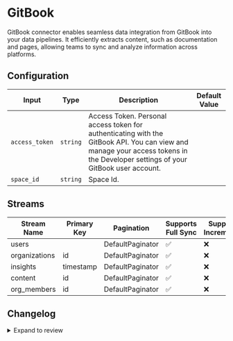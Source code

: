 # GitBook
GitBook connector  enables seamless data integration from GitBook into your data pipelines. It efficiently extracts content, such as documentation and pages, allowing teams to sync and analyze information across platforms.

## Configuration

| Input | Type | Description | Default Value |
|-------|------|-------------|---------------|
| `access_token` | `string` | Access Token. Personal access token for authenticating with the GitBook API. You can view and manage your access tokens in the Developer settings of your GitBook user account. |  |
| `space_id` | `string` | Space Id.  |  |

## Streams
| Stream Name | Primary Key | Pagination | Supports Full Sync | Supports Incremental |
|-------------|-------------|------------|---------------------|----------------------|
| users |  | DefaultPaginator | ✅ |  ❌  |
| organizations | id | DefaultPaginator | ✅ |  ❌  |
| insights | timestamp | DefaultPaginator | ✅ |  ❌  |
| content | id | DefaultPaginator | ✅ |  ❌  |
| org_members | id | DefaultPaginator | ✅ |  ❌  |

## Changelog

<details>
  <summary>Expand to review</summary>

| Version          | Date              | Pull Request | Subject        |
|------------------|-------------------|--------------|----------------|
| 0.0.28 | 2025-07-19 | [63478](https://github.com/airbytehq/airbyte/pull/63478) | Update dependencies |
| 0.0.27 | 2025-07-12 | [63133](https://github.com/airbytehq/airbyte/pull/63133) | Update dependencies |
| 0.0.26 | 2025-07-05 | [62614](https://github.com/airbytehq/airbyte/pull/62614) | Update dependencies |
| 0.0.25 | 2025-06-28 | [62173](https://github.com/airbytehq/airbyte/pull/62173) | Update dependencies |
| 0.0.24 | 2025-06-21 | [61820](https://github.com/airbytehq/airbyte/pull/61820) | Update dependencies |
| 0.0.23 | 2025-06-14 | [61079](https://github.com/airbytehq/airbyte/pull/61079) | Update dependencies |
| 0.0.22 | 2025-05-24 | [60366](https://github.com/airbytehq/airbyte/pull/60366) | Update dependencies |
| 0.0.21 | 2025-05-10 | [60039](https://github.com/airbytehq/airbyte/pull/60039) | Update dependencies |
| 0.0.20 | 2025-05-03 | [58840](https://github.com/airbytehq/airbyte/pull/58840) | Update dependencies |
| 0.0.19 | 2025-04-19 | [58351](https://github.com/airbytehq/airbyte/pull/58351) | Update dependencies |
| 0.0.18 | 2025-04-12 | [57825](https://github.com/airbytehq/airbyte/pull/57825) | Update dependencies |
| 0.0.17 | 2025-04-05 | [57195](https://github.com/airbytehq/airbyte/pull/57195) | Update dependencies |
| 0.0.16 | 2025-03-29 | [55996](https://github.com/airbytehq/airbyte/pull/55996) | Update dependencies |
| 0.0.15 | 2025-03-08 | [55329](https://github.com/airbytehq/airbyte/pull/55329) | Update dependencies |
| 0.0.14 | 2025-03-01 | [54993](https://github.com/airbytehq/airbyte/pull/54993) | Update dependencies |
| 0.0.13 | 2025-02-22 | [54383](https://github.com/airbytehq/airbyte/pull/54383) | Update dependencies |
| 0.0.12 | 2025-02-15 | [53739](https://github.com/airbytehq/airbyte/pull/53739) | Update dependencies |
| 0.0.11 | 2025-02-08 | [53344](https://github.com/airbytehq/airbyte/pull/53344) | Update dependencies |
| 0.0.10 | 2025-02-01 | [52856](https://github.com/airbytehq/airbyte/pull/52856) | Update dependencies |
| 0.0.9 | 2025-01-25 | [52358](https://github.com/airbytehq/airbyte/pull/52358) | Update dependencies |
| 0.0.8 | 2025-01-18 | [51632](https://github.com/airbytehq/airbyte/pull/51632) | Update dependencies |
| 0.0.7 | 2025-01-11 | [51061](https://github.com/airbytehq/airbyte/pull/51061) | Update dependencies |
| 0.0.6 | 2024-12-28 | [50563](https://github.com/airbytehq/airbyte/pull/50563) | Update dependencies |
| 0.0.5 | 2024-12-21 | [50002](https://github.com/airbytehq/airbyte/pull/50002) | Update dependencies |
| 0.0.4 | 2024-12-14 | [49517](https://github.com/airbytehq/airbyte/pull/49517) | Update dependencies |
| 0.0.3 | 2024-12-12 | [49166](https://github.com/airbytehq/airbyte/pull/49166) | Update dependencies |
| 0.0.2 | 2024-12-11 | [48910](https://github.com/airbytehq/airbyte/pull/48910) | Starting with this version, the Docker image is now rootless. Please note that this and future versions will not be compatible with Airbyte versions earlier than 0.64 |
| 0.0.1 | 2024-10-30 | | Initial release by [@bishalbera](https://github.com/bishalbera) via Connector Builder |

</details>
